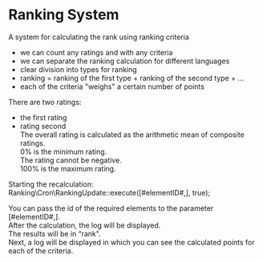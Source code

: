 # Ranking System
A system for calculating the rank using ranking criteria
- we can count any ratings and with any criteria <br>
- we can separate the ranking calculation for different languages <br>
- clear division into types for ranking <br>
- ranking = ranking of the first type + ranking of the second type + ... <br>
- each of the criteria "weighs" a certain number of points <br>

There are two ratings:<br>
- the first rating<br>
- rating second<br>
The overall rating is calculated as the arithmetic mean of composite ratings.<br>
0% is the minimum rating.<br>
The rating cannot be negative.<br>
100% is the maximum rating.<br>

Starting the recalculation:<br>
Ranking\Cron\RankingUpdate::execute([#elementID#,], true);<br>

You can pass the id of the required elements to the parameter [#elementID#,]. <br>
After the calculation, the log will be displayed. <br>
The results will be in “rank". <br>
Next, a log will be displayed in which you can see the calculated points for each of the criteria. <br>
